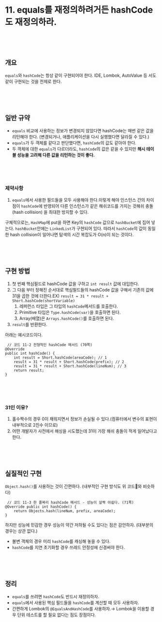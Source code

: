 <h1>11. equals를 재정의하려거든 hashCode도 재정의하라.</h1>
<br>
<br>
<br>
<h2>개요</h2><p><code>equals</code>와 <code>hashCode</code>는 항상 같이 구현되어야 한다. IDE, Lombok, AutoValue 등 서도 같이 구현되는 것을 전제로 한다.</p>

<br>
<br>
<br>
<h2>일반 규약</h2><ul>
<li><code>equals</code> 비교에 사용하는 정보가 변경되지 않았다면 hashCode는 매번 같은 값을 리턴해야 한다. (변경되거나, 애플리케이션을 다시 실행했다면 달라질 수 있다.)</li>
<li><code>equals</code>가 두 객체를 같다고 판단했다면, <code>hashCode</code>의 값도 같아야 한다.</li>
<li>두 객체에 대한 <code>equals</code>가 다르더라도, <code>hashCode</code>의 값은 같을 수 있지만 <b>해시 테이블 성능을 고려해 다른 값을 리턴하는 것이 좋다.</b></li>
</ul>
<br>
<br>
<br>

<h3>제약사항</h3><ol>
<li><code>equals</code>에서 사용한 필드들을 모두 사용해야 한다.이렇게 해야 인스턴스 간의 차이점이 <code>hashCode</code>에 반영되어 다른 인스턴스가 같은 해쉬코드를 가지는 것해쉬 충돌(hash collision) 을 최대한 방지할 수 있다.</li>
</ol>
<p>구체적으로는, <code>HashMap</code>에 put을 하면 Key의 <code>hashCode</code> 값으로 <code>hashBucket</code>에 집어 넣는다. <code>hashBucket</code>안에는 <code>LinkedList</code>가 구현되어 있다. 따라서 <code>hashCode</code>의 값이 동일한 hash collision이 일어나면 탐색의 시간 복잡도가 O(n)이 되는 것이다.</p>
<br>
<br>
<br>


<h2>구현 방법</h2><ol>
<li>첫 번째 핵심필드로 hashCode 값을 구하고 <code>int result</code> 값에 대입한다.</li>
<li>그 다음 부터 정해진 순서대로 핵심필드들의 hashCode 값을 구해서 기존의 값에 31을 곱한 것에 더한다.EX) <code>result = 31 * result + Short.hashCode(shortVariable)</code>
<ol>
<li>레퍼런스 타입은 그 타입의 <code>hashCode</code>메서드를 호출한다.</li>
<li>Primitive 타입은 <code>Type.hashCode(var)</code>을 호출하면 된다.</li>
<li>Array(배열)은 <code>Arrays.hashCode()</code>를 호출하면 된다.</li>
</ol>
</li>
<li><code>result</code>를 반환한다.</li>
</ol>


<p>아래는 예시코드이다.</p><pre><code> // 코드 11-2 전형적인 hashCode 메서드 (70쪽)
@Override 
public int hashCode() {
    int result = Short.hashCode(areaCode); // 1
    result = 31 * result + Short.hashCode(prefix); // 2
    result = 31 * result + Short.hashCode(lineNum); // 3
    return result;
}
</code></pre>
<br>
<br>
<br>
<h3>31인 이유?</h3><ol>
<li>홀수짝수의 경우 0이 채워지면서 정보가 손실될 수 있다.(컴퓨터에서 변수의 표현이 내부적으로 2진수 이므로)</li>
<li>어떤 개발자가 사전에서 해싱을 시도했는데 31이 가장 해쉬 충돌이 적게 일어났다고 한다.</li>
</ol>
<br>
<br>
<br>
<h2>실질적인 구현</h2><p><code>Object.hash()</code>를 사용하는 것이 간편하다. (내부적인 구현 방식도 위 코드와 비슷하다)</p><pre><code> // 코드 11-3 한 줄짜리 hashCode 메서드 - 성능이 살짝 아쉽다. (71쪽)
@Override public int hashCode() {
    return Objects.hash(lineNum, prefix, areaCode);
}
</code></pre><p>하지만 성능에 민감한 경우 성능이 약간 저하될 수도 있다는 점은 감안하자. (대부분의 경우는 상관 없다.)</p>
<ul>
<li>불변 객체의 경우 미리 <code>hashCode</code>를 캐싱해 놓을 수 있다.</li>
<li><code>hashCode</code>를 지연 초기화할 경우 쓰레드 안정성에 신경써야 한다.</li>
</ul>

<br>
<br>
<br>
<h2>정리</h2><ul>
<li><code>equals</code>를 쓰려면 <code>hashCode</code>도 반드시 재정의하자.</li>
<li><code>equals</code>에서 사용된 핵심 필드들을 <code>hashCode</code>를 계산할 때 모두 사용하자.</li>
<li>간편하게 Lombok의 <code>@EqualsAndHashCode</code>를 사용하자.&rarr; Lombok을 이용할 경우 단위 테스트를 할 필요 없다는 점도 장점이다.</li>
</ul>